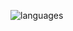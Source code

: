 ![languages](https://github-readme-stats.vercel.app/api/top-langs/?username=dionfire&theme=dracula&layout=compact)
